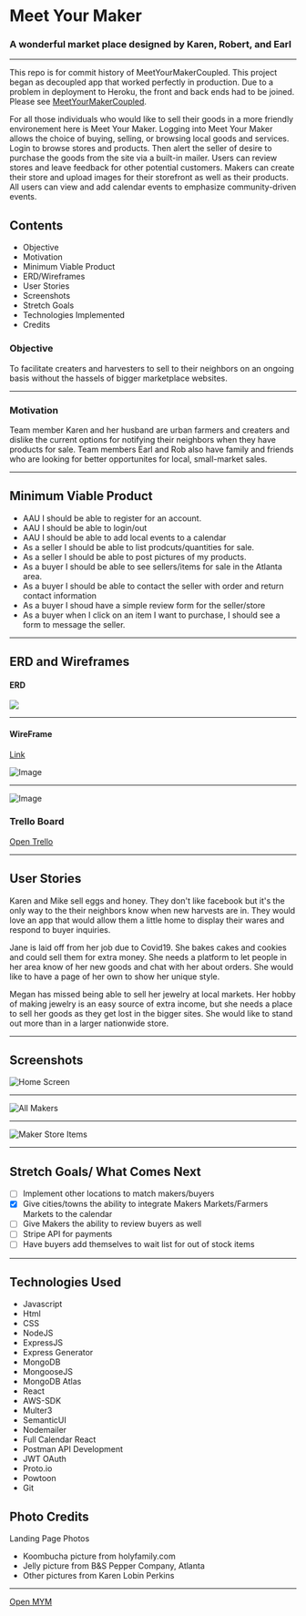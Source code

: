 # Meet Your Maker
### A wonderful market place designed by Karen, Robert, and Earl

---
This repo is for commit history of MeetYourMakerCoupled. This project began as decoupled app that worked perfectly in production. Due to a problem in deployment to Heroku, the front and back ends had to be joined. Please see [MeetYourMakerCoupled](https://github.com/23carnies/MeetYourMakerCoupled).

For all those individuals who would like to sell their goods in a more friendly environement here is Meet Your Maker. Logging into Meet Your Maker allows the choice of buying, selling, or browsing local goods and services. Login to browse stores and products. Then alert the seller of desire to purchase the goods from the site via a built-in mailer. Users can review stores and leave feedback for other potential customers. Makers can create their store and upload images for their storefront as well as their products. All users can view and add calendar events to emphasize community-driven events.

## Contents
* Objective
* Motivation
* Minimum Viable Product
* ERD/Wireframes
* User Stories
* Screenshots
* Stretch Goals
* Technologies Implemented
* Credits

### Objective
To facilitate creaters and harvesters to sell to their neighbors on an ongoing basis without the hassels of bigger marketplace websites.

---
 
### Motivation
Team member Karen and her husband are urban farmers and creaters and dislike the current options for notifying their neighbors when they have products for sale. Team members Earl and Rob also have family and friends who are looking for better opportunites for local, small-market sales. 

---

## Minimum Viable Product
* AAU I should be able to register for an account.
* AAU I should be able to login/out
* AAU I should be able to add local events to a calendar
* As a seller I should be able to list prodcuts/quantities for sale.
* As a seller I should be able to post pictures of my products.
* As a buyer I should be able to see sellers/items for sale in the Atlanta area.
* As a buyer I should be able to contact the seller with order and return contact information
* As a buyer I shoud have a simple review form for the seller/store
* As a buyer when I click on an item I want to purchase, I should see a form to message the seller.

---

## ERD and Wireframes

#### ERD

![](public/images/CurrentERD.png)

---

#### WireFrame
[Link](https://share.proto.io/LMSOX5/)
 
![Image](public/images/WFSS1.png)

---
![Image](public/images/WFSS2.png)



### Trello Board
[Open Trello](https://trello.com/b/8J1SKHlY/meet-your-maker)

---

## User Stories
Karen and Mike sell eggs and honey. They don't like facebook but it's the only way to the their neighbors know when new harvests are in. They would love an app that would allow them a little home to display their wares and respond to buyer inquiries.
 
 Jane is laid off from her job due to Covid19. She bakes cakes and cookies and could sell them for extra money. She needs a platform to let people in her area know of her new goods and chat with her about orders. She would like to have a page of her own to show her unique style.
 
Megan has missed being able to sell her jewelry at local markets. Her hobby of making jewelry is an easy source of extra income, but she needs a place to sell her goods as they get lost in the bigger sites. She would like to stand out more than in a larger nationwide store.

---

## Screenshots
![Home Screen](public/images/HomeScreenshot.png)

---
![All Makers](public/images/StoreList.png)

---
![Maker Store Items](public/images/MakerStore.png)

---

## Stretch Goals/ What Comes Next
- [ ] Implement other locations to match makers/buyers
- [x] Give cities/towns the ability to integrate Makers Markets/Farmers Markets to the calendar
- [ ] Give Makers the ability to review buyers as well
- [ ] Stripe API for payments
- [ ] Have buyers add themselves to wait list for out of stock items

---

## Technologies Used
- Javascript
- Html
- CSS
- NodeJS
- ExpressJS
- Express Generator
- MongoDB
- MongooseJS
- MongoDB Atlas
- React
- AWS-SDK
- Multer3
- SemanticUI
- Nodemailer
- Full Calendar React
- Postman API Development
- JWT OAuth
- Proto.io
- Powtoon
- Git

## Photo Credits
Landing Page Photos

* Koombucha picture from holyfamily.com
* Jelly picture from B&S Pepper Company, Atlanta
* Other pictures from Karen Lobin Perkins

---

[Open MYM](https://meetyourmaker925.herokuapp.com/login)
